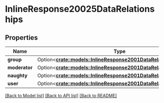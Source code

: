 # InlineResponse20025DataRelationships

## Properties

Name | Type | Description | Notes
------------ | ------------- | ------------- | -------------
**group** | Option<[**crate::models::InlineResponse2001DataRelationshipsAnime**](inline_response_200_1_data_relationships_anime.md)> |  | [optional]
**moderator** | Option<[**crate::models::InlineResponse2001DataRelationshipsAnime**](inline_response_200_1_data_relationships_anime.md)> |  | [optional]
**naughty** | Option<[**crate::models::InlineResponse2001DataRelationshipsAnime**](inline_response_200_1_data_relationships_anime.md)> |  | [optional]
**user** | Option<[**crate::models::InlineResponse2001DataRelationshipsAnime**](inline_response_200_1_data_relationships_anime.md)> |  | [optional]

[[Back to Model list]](../README.md#documentation-for-models) [[Back to API list]](../README.md#documentation-for-api-endpoints) [[Back to README]](../README.md)


